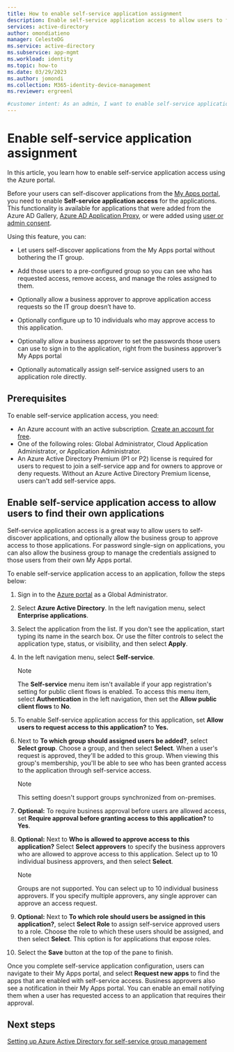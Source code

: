 ```yaml
---
title: How to enable self-service application assignment
description: Enable self-service application access to allow users to find their own applications from their My Apps portal
services: active-directory
author: omondiatieno
manager: CelesteDG
ms.service: active-directory
ms.subservice: app-mgmt
ms.workload: identity
ms.topic: how-to
ms.date: 03/29/2023
ms.author: jomondi
ms.collection: M365-identity-device-management
ms.reviewer: ergreenl

#customer intent: As an admin, I want to enable self-service application access so that users can self-discover applications from their My Apps portal.
---
```


# Enable self-service application assignment

In this article, you learn how to enable self-service application access using the Azure portal.

Before your users can self-discover applications from the [My Apps portal](my-apps-deployment-plan.md), you need to enable **Self-service application access** for the applications. This functionality is available for applications that were added from the Azure AD Gallery, [Azure AD Application Proxy](../app-proxy/application-proxy.md), or were added using [user or admin consent](../develop/application-consent-experience.md).

Using this feature, you can:

- Let users self-discover applications from the My Apps portal without bothering the IT group.

- Add those users to a pre-configured group so you can see who has requested access, remove access, and manage the roles assigned to them.

- Optionally allow a business approver to approve application access requests so the IT group doesn’t have to.

- Optionally configure up to 10 individuals who may approve access to this application.

- Optionally allow a business approver to set the passwords those users can use to sign in to the application, right from the business approver’s My Apps portal

- Optionally automatically assign self-service assigned users to an application role directly.

## Prerequisites

To enable self-service application access, you need:

- An Azure account with an active subscription. [Create an account for free](https://azure.microsoft.com/free/?WT.mc_id=A261C142F).
- One of the following roles: Global Administrator, Cloud Application Administrator, or Application Administrator.
- An Azure Active Directory Premium (P1 or P2) license is required for users to request to join a self-service app and for owners to approve or deny requests. Without an Azure Active Directory Premium license, users can't add self-service apps.

## Enable self-service application access to allow users to find their own applications

Self-service application access is a great way to allow users to self-discover applications, and optionally allow the business group to approve access to those applications. For password single-sign on applications, you can also allow the business group to manage the credentials assigned to those users from their own My Apps portal.

To enable self-service application access to an application, follow the steps below:

1. Sign in to the [Azure portal](https://portal.azure.com) as a Global Administrator.

1. Select **Azure Active Directory**. In the left navigation menu, select **Enterprise applications**.

1. Select the application from the list. If you don't see the application, start typing its name in the search box. Or use the filter controls to select the application type, status, or visibility, and then select **Apply**.

1. In the left navigation menu, select **Self-service**.
    > [!NOTE]
    > The **Self-service** menu item isn't available if your app registration's setting for public client flows is enabled. To access this menu item, select **Authentication** in the left navigation, then set the **Allow public client flows** to **No**.
1. To enable Self-service application access for this application, set **Allow users to request access to this application?** to **Yes.**

1. Next to **To which group should assigned users be added?**, select **Select group**. Choose a group, and then select **Select**. When a user's request is approved, they'll be added to this group. When viewing this group's membership, you'll be able to see who has been granted access to the application through self-service access.
  
    > [!NOTE]
    > This setting doesn't support groups synchronized from on-premises.

1. **Optional:** To require business approval before users are allowed access, set **Require approval before granting access to this application?** to **Yes**.

1. **Optional:** Next to **Who is allowed to approve access to this application?** Select **Select approvers** to specify the business approvers who are allowed to approve access to this application. Select up to 10 individual business approvers, and then select **Select**.

    >[!NOTE]
    >Groups are not supported. You can select up to 10 individual business approvers. If you specify multiple approvers, any single approver can approve an access request.

1. **Optional:** Next to **To which role should users be assigned in this application?**, select **Select Role** to assign self-service approved users to a role. Choose the role to which these users should be assigned, and then select **Select**. This option is for applications that expose roles.

1. Select the **Save** button at the top of the pane to finish.

Once you complete self-service application configuration, users can navigate to their My Apps portal, and select **Request new apps** to find the apps that are enabled with self-service access. Business approvers also see a notification in their My Apps portal. You can enable an email notifying them when a user has requested access to an application that requires their approval.

## Next steps

[Setting up Azure Active Directory for self-service group management](../enterprise-users/groups-self-service-management.md)
